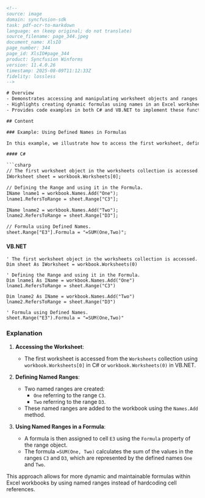```html
<!-- 
source: image
domain: syncfusion-sdk
task: pdf-ocr-to-markdown
language: en (keep original; do not translate)
source_filename: page_344.jpeg
document_name: XlsIO
page_number: 344
page_id: XlsIO#page_344
product: Syncfusion Winforms
version: 11.4.0.26
timestamp: 2025-08-09T11:12:33Z
fidelity: lossless
-->

# Overview
- Demonstrates accessing and manipulating worksheet objects and ranges using defined names in a workbook.
- Highlights creating dynamic formulas using names in an Excel worksheet.
- Provides code examples in both C# and VB.NET to implement these functionalities.

## Content

### Example: Using Defined Names in Formulas

In this example, we illustrate how to access the first worksheet, define ranges using named references, and use these names in a formula to calculate a sum.

#### C#

```csharp
// The first worksheet object in the worksheets collection is accessed.
IWorksheet sheet = workbook.Worksheets[0];

// Defining the Range and using it in the Formula.
IName lname1 = workbook.Names.Add("One");
lname1.RefersToRange = sheet.Range["C3"];

IName lname2 = workbook.Names.Add("Two");
lname2.RefersToRange = sheet.Range["D3"];

// Formula using Defined Names.
sheet.Range["E3"].Formula = "=SUM(One,Two)";
```

#### VB.NET

```vb.net
' The first worksheet object in the worksheets collection is accessed.
Dim sheet As IWorksheet = workbook.Worksheets(0)

' Defining the Range and using it in the Formula.
Dim lname1 As IName = workbook.Names.Add("One")
lname1.RefersToRange = sheet.Range("C3")

Dim lname2 As IName = workbook.Names.Add("Two")
lname2.RefersToRange = sheet.Range("D3")

' Formula using Defined Names.
sheet.Range("E3").Formula = "=SUM(One,Two)"
```

### Explanation

1. **Accessing the Worksheet**:
   - The first worksheet is accessed from the `Worksheets` collection using `workbook.Worksheets[0]` in C# or `workbook.Worksheets(0)` in VB.NET.

2. **Defining Named Ranges**:
   - Two named ranges are created:
     - `One` referring to the range `C3`.
     - `Two` referring to the range `D3`.
   - These named ranges are added to the workbook using the `Names.Add` method.

3. **Using Named Ranges in a Formula**:
   - A formula is then assigned to cell `E3` using the `Formula` property of the range object.
   - The formula `=SUM(One, Two)` calculates the sum of the values in the ranges `C3` and `D3`, which are represented by the defined names `One` and `Two`.

This approach allows for more dynamic and maintainable formulas within Excel workbooks by using named ranges instead of hardcoding cell references.

<!-- tags: [Syncfusion, XlsIO, Workbook, Worksheet, Named Range, Formula, C#, VB.NET] keywords: [workbook, worksheet, named range, formula, sum, E3, C3, D3, One, Two] -->
```